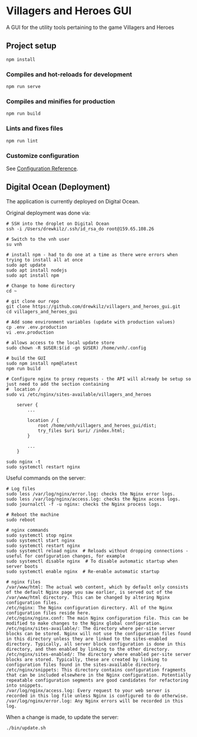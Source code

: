 Villagers and Heroes GUI
========================

A GUI for the utility tools pertaining to the game Villagers and Heroes

## Project setup
```
npm install
```

### Compiles and hot-reloads for development
```
npm run serve
```

### Compiles and minifies for production
```
npm run build
```

### Lints and fixes files
```
npm run lint
```

### Customize configuration
See [Configuration Reference](https://cli.vuejs.org/config/).

Digital Ocean (Deployment)
--------------------------
The application is currently deployed on Digital Ocean.

Original deployment was done via:
    
    # SSH into the droplet on Digital Ocean
    ssh -i /Users/drewkilz/.ssh/id_rsa_do root@159.65.108.26
    
    # Switch to the vnh user
    su vnh
    
    # install npm - had to do one at a time as there were errors when trying to install all at once
    sudo apt update
    sudo apt install nodejs
    sudo apt install npm
    
    # Change to home directory
    cd ~

    # git clone our repo
    git clone https://github.com/drewkilz/villagers_and_heroes_gui.git
    cd villagers_and_heroes_gui
    
    # Add some environment variables (update with production values)
    cp .env .env.production
    vi .env.production
    
    # allows access to the local update store
    sudo chown -R $USER:$(id -gn $USER) /home/vnh/.config
    
    # build the GUI
    sudo npm install npm@latest
    npm run build
    
    # Configure nginx to proxy requests - the API will already be setup so just need to add the section containing
    #  location /
    sudo vi /etc/nginx/sites-available/villagers_and_heroes
    
        server {
            ...
    
            location / {
                root /home/vnh/villagers_and_heroes_gui/dist;
                try_files $uri $uri/ /index.html;
            }
            
            ...
        }
    
    sudo nginx -t
    sudo systemctl restart nginx
    
Useful commands on the server:
    
    # Log files
    sudo less /var/log/nginx/error.log: checks the Nginx error logs.
    sudo less /var/log/nginx/access.log: checks the Nginx access logs.
    sudo journalctl -f -u nginx: checks the Nginx process logs.

    # Reboot the machine
    sudo reboot

    # nginx commands
    sudo systemctl stop nginx
    sudo systemctl start nginx
    sudo systemctl restart nginx
    sudo systemctl reload nginx  # Reloads without dropping connections - useful for configuration changes, for example
    sudo systemctl disable nginx  # To disable automatic startup when server boots
    sudo systemctl enable nginx  # Re-enable automatic startup
    
    # nginx files
    /var/www/html: The actual web content, which by default only consists of the default Nginx page you saw earlier, is served out of the /var/www/html directory. This can be changed by altering Nginx configuration files.
    /etc/nginx: The Nginx configuration directory. All of the Nginx configuration files reside here.
    /etc/nginx/nginx.conf: The main Nginx configuration file. This can be modified to make changes to the Nginx global configuration.
    /etc/nginx/sites-available/: The directory where per-site server blocks can be stored. Nginx will not use the configuration files found in this directory unless they are linked to the sites-enabled directory. Typically, all server block configuration is done in this directory, and then enabled by linking to the other directory.
    /etc/nginx/sites-enabled/: The directory where enabled per-site server blocks are stored. Typically, these are created by linking to configuration files found in the sites-available directory.
    /etc/nginx/snippets: This directory contains configuration fragments that can be included elsewhere in the Nginx configuration. Potentially repeatable configuration segments are good candidates for refactoring into snippets.
    /var/log/nginx/access.log: Every request to your web server is recorded in this log file unless Nginx is configured to do otherwise.
    /var/log/nginx/error.log: Any Nginx errors will be recorded in this log.

When a change is made, to update the server:

    ./bin/update.sh
